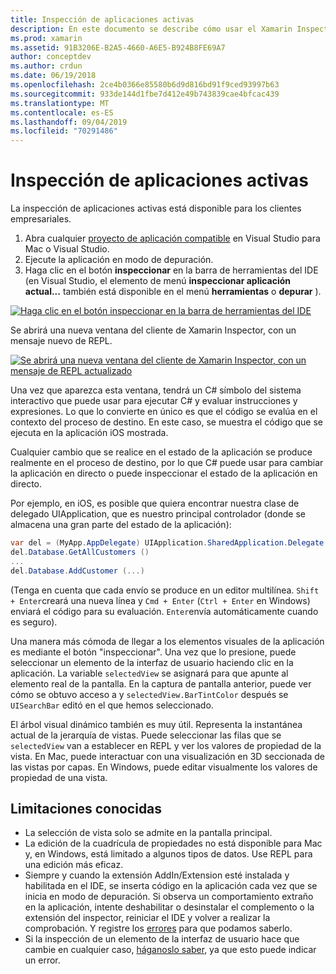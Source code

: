 ```yaml
---
title: Inspección de aplicaciones activas
description: En este documento se describe cómo usar el Xamarin Inspector para inspeccionar las aplicaciones. También se describen las limitaciones de la herramienta de Xamarin Inspector.
ms.prod: xamarin
ms.assetid: 91B3206E-B2A5-4660-A6E5-B924B8FE69A7
author: conceptdev
ms.author: crdun
ms.date: 06/19/2018
ms.openlocfilehash: 2ce4b0366e85580b6d9d816bd91f9ced93997b63
ms.sourcegitcommit: 933de144d1fbe7d412e49b743839cae4bfcac439
ms.translationtype: MT
ms.contentlocale: es-ES
ms.lasthandoff: 09/04/2019
ms.locfileid: "70291486"
---
```

# <a name="inspecting-live-applications"></a>Inspección de aplicaciones activas

La inspección de aplicaciones activas está disponible para los clientes empresariales.

1. Abra cualquier [proyecto de aplicación compatible](~/tools/inspector/install.md#supported-platforms) en Visual Studio para Mac o Visual Studio.
1. Ejecute la aplicación en modo de depuración.
1. Haga clic en el botón **inspeccionar** en la barra de herramientas del IDE (en Visual Studio, el elemento de menú **inspeccionar aplicación actual...** también está disponible en el menú **herramientas** o **depurar** ).

[![](inspect-images/mac-heres-the-button.png "Haga clic en el botón inspeccionar en la barra de herramientas del IDE")](inspect-images/mac-heres-the-button.png#lightbox)

Se abrirá una nueva ventana del cliente de Xamarin Inspector, con un mensaje nuevo de REPL.

[![](inspect-images/inspector-0.7.0-map-inspect-small.png "Se abrirá una nueva ventana del cliente de Xamarin Inspector, con un mensaje de REPL actualizado")](inspect-images/inspector-0.7.0-map-inspect.png#lightbox)

Una vez que aparezca esta ventana, tendrá un C# símbolo del sistema interactivo que puede usar para ejecutar C# y evaluar instrucciones y expresiones. Lo que lo convierte en único es que el código se evalúa en el contexto del proceso de destino. En este caso, se muestra el código que se ejecuta en la aplicación iOS mostrada.

Cualquier cambio que se realice en el estado de la aplicación se produce realmente en el proceso de destino, por lo que C# puede usar para cambiar la aplicación en directo o puede inspeccionar el estado de la aplicación en directo.

Por ejemplo, en iOS, es posible que quiera encontrar nuestra clase de delegado UIApplication, que es nuestro principal controlador (donde se almacena una gran parte del estado de la aplicación):

```csharp
var del = (MyApp.AppDelegate) UIApplication.SharedApplication.Delegate
del.Database.GetAllCustomers ()
...
del.Database.AddCustomer (...)
```

(Tenga en cuenta que cada envío se produce en un editor multilínea. `Shift + Enter`creará una nueva línea y `Cmd + Enter` (`Ctrl + Enter` en Windows) enviará el código para su evaluación. `Enter`envía automáticamente cuando es seguro).

Una manera más cómoda de llegar a los elementos visuales de la aplicación es mediante el botón "inspeccionar". Una vez que lo presione, puede seleccionar un elemento de la interfaz de usuario haciendo clic en la aplicación. La variable `selectedView` se asignará para que apunte al elemento real de la pantalla. En la captura de pantalla anterior, puede ver cómo se obtuvo acceso a y `selectedView.BarTintColor` después se `UISearchBar` editó en el que hemos seleccionado.

El árbol visual dinámico también es muy útil. Representa la instantánea actual de la jerarquía de vistas. Puede seleccionar las filas que se `selectedView` van a establecer en REPL y ver los valores de propiedad de la vista. En Mac, puede interactuar con una visualización en 3D seccionada de las vistas por capas. En Windows, puede editar visualmente los valores de propiedad de una vista.

## <a name="known-limitations"></a>Limitaciones conocidas

- La selección de vista solo se admite en la pantalla principal.
- La edición de la cuadrícula de propiedades no está disponible para Mac y, en Windows, está limitado a algunos tipos de datos. Use REPL para una edición más eficaz.
- Siempre y cuando la extensión AddIn/Extension esté instalada y habilitada en el IDE, se inserta código en la aplicación cada vez que se inicia en modo de depuración. Si observa un comportamiento extraño en la aplicación, intente deshabilitar o desinstalar el complemento o la extensión del inspector, reiniciar el IDE y volver a realizar la comprobación. Y registre los [errores](~/tools/inspector/install.md#reporting-bugs) para que podamos saberlo.
- Si la inspección de un elemento de la interfaz de usuario hace que cambie en cualquier caso, [háganoslo saber](~/tools/inspector/install.md#reporting-bugs), ya que esto puede indicar un error.

